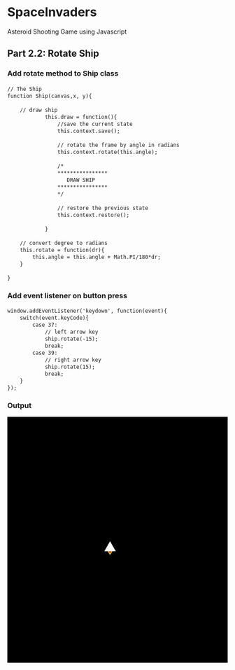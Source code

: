 # SpaceInvaders
Asteroid Shooting Game using Javascript

## Part 2.2: Rotate Ship

### Add rotate method to Ship class
```
// The Ship
function Ship(canvas,x, y){
    
    // draw ship
            this.draw = function(){
                //save the current state
                this.context.save();

                // rotate the frame by angle in radians
                this.context.rotate(this.angle);

                /*
                ****************
                   DRAW SHIP
                ****************
                */

                // restore the previous state
                this.context.restore();

            }

    // convert degree to radians
    this.rotate = function(dr){
        this.angle = this.angle + Math.PI/180*dr;
    }

}
```

### Add event listener on button press
```
window.addEventListener('keydown', function(event){
    switch(event.keyCode){
        case 37:
            // left arrow key
            ship.rotate(-15);
            break;
        case 39:
            // right arrow key
            ship.rotate(15);
            break;
    }
});
```

### Output
![rotateship.gif](https://github.com/Shubham-Vishwakarma/SpaceInvaders/blob/main/part2.2-rotateship/rotateship.gif)
